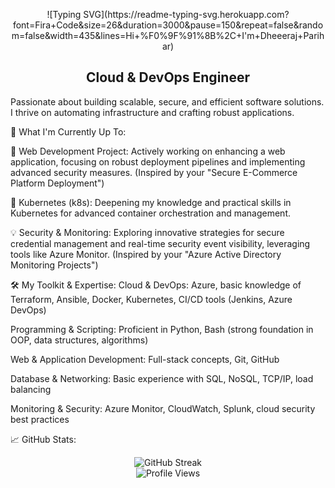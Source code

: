 <p align="center">
  ![Typing SVG](https://readme-typing-svg.herokuapp.com?font=Fira+Code&size=26&duration=3000&pause=150&repeat=false&random=false&width=435&lines=Hi+%F0%9F%91%8B%2C+I'm+Dheeeraj+Parihar)

<h2 align="center">Cloud & DevOps Engineer </h2>


Passionate about building scalable, secure, and efficient software solutions. I thrive on automating infrastructure and crafting robust applications.
</p>

🚀 What I'm Currently Up To:

🔭 Web Development Project: Actively working on enhancing a web application, focusing on robust deployment pipelines and implementing advanced security measures. (Inspired by your "Secure E-Commerce Platform Deployment")

🌱 Kubernetes (k8s): Deepening my knowledge and practical skills in Kubernetes for advanced container orchestration and management.

💡 Security & Monitoring: Exploring innovative strategies for secure credential management and real-time security event visibility, leveraging tools like  Azure Monitor. (Inspired by your "Azure Active Directory Monitoring Projects")

🛠️ My Toolkit & Expertise:
Cloud & DevOps: Azure, basic knowledge of Terraform, Ansible, Docker, Kubernetes, CI/CD tools (Jenkins, Azure DevOps)

Programming & Scripting: Proficient in Python, Bash (strong foundation in OOP, data structures, algorithms)

Web & Application Development: Full-stack concepts, Git, GitHub

Database & Networking: Basic experience with SQL, NoSQL, TCP/IP, load balancing

Monitoring & Security: Azure Monitor, CloudWatch, Splunk, cloud security best practices

📈 GitHub Stats:
<p align="center">
<img src="https://streak-stats.demolab.com?user=Dheeraj0-0&theme=dark&hide_border=true" alt="GitHub Streak">
<br>
<img src="https://komarev.com/ghpvc/?username=Dheeraj0-0&color=268F77&label=Profile+Views" alt="Profile Views">
</p>

